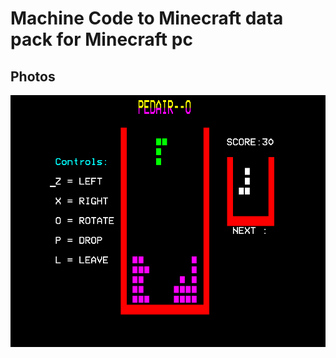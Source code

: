 # Machine Code to Minecraft data pack for Minecraft pc
## Photos
![alt text](https://raw.githubusercontent.com/Dunvantkai/Yr-Pedair-o/main/Programs_Photos/gamev2.bmp)
